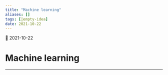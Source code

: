```yaml
---
title: "Machine learning"
aliases: []
tags: [💭empty-idea]
date: 2021-10-22
---
```

🌱 2021-10-22
# Machine learning
___